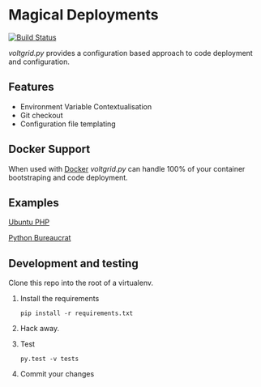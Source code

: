 # Magical Deployments

[![Build Status](https://travis-ci.org/voltgrid/voltgrid-pie.svg?branch=master)](https://travis-ci.org/voltgrid/voltgrid-pie)

_voltgrid.py_ provides a configuration based approach to code deployment and configuration.

## Features

 * Environment Variable Contextualisation
 * Git checkout
 * Configuration file templating

## Docker Support

When used with [Docker](https://www.docker.com/) _voltgrid.py_ can handle 100% of your container bootstraping and code deployment.

## Examples

[Ubuntu PHP](docs/examples/ubuntu/README.md)

[Python Bureaucrat](docs/examples/python-bureaucrat.md)

## Development and testing

Clone this repo into the root of a virtualenv.

1. Install the requirements

    `pip install -r requirements.txt`

2. Hack away.

3. Test

    `py.test -v tests`

4. Commit your changes
